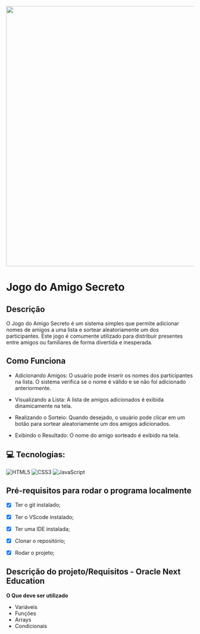 
<div align="center">
<img src="https://github.com/user-attachments/assets/0599ccde-8071-4b36-9cdd-2a47e091702f" width="700px" />
</div>

# Jogo do Amigo Secreto

## Descrição

O Jogo do Amigo Secreto é um sistema simples que permite adicionar nomes de amigos a uma lista e sortear aleatoriamente um dos participantes. Este jogo é comumente utilizado para distribuir presentes entre amigos ou familiares de forma divertida e inesperada.

## Como Funciona

* Adicionando Amigos: O usuário pode inserir os nomes dos participantes na lista. O sistema verifica se o nome é válido e se não foi adicionado anteriormente.

* Visualizando a Lista: A lista de amigos adicionados é exibida dinamicamente na tela.

* Realizando o Sorteio: Quando desejado, o usuário pode clicar em um botão para sortear aleatoriamente um dos amigos adicionados.

* Exibindo o Resultado: O nome do amigo sorteado é exibido na tela.

## 💻 Tecnologias:
![HTML5](https://img.shields.io/badge/html5-%23E34F26.svg?style=for-the-badge&logo=html5&logoColor=white)
![CSS3](https://img.shields.io/badge/css3-%231572B6.svg?style=for-the-badge&logo=css3&logoColor=white)
![JavaScript](https://img.shields.io/badge/javascript-%23323330.svg?style=for-the-badge&logo=javascript&logoColor=%23F7DF1E)


## Pré-requisitos para rodar o programa localmente

* [x] Ter o git instalado;
* [x] Ter o VScode instalado;
* [x] Ter uma IDE instalada;
* [x] Clonar o repositório;
* [x] Rodar o projeto;
      

## Descrição do projeto/Requisitos - Oracle Next Education

**O Que deve ser utilizado**

- Variáveis
- Funções
- Arrays
- Condicionais





